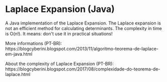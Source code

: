 <h1>Laplace Expansion (Java)</h1>
<p>A Java implementation of the Laplace Expansion. The Laplace expansion is not an efficient method for calculating determinants. The complexity in time is O(n!). It means: don't use it in practical situations!</p>
<p>More informations (PT-BR): https://blogcyberini.blogspot.com/2013/11/algoritmo-teorema-de-laplace-em-java.html</p>
<p>About the complexity of Laplace Expansion (PT-BR): https://blogcyberini.blogspot.com/2017/08/complexidade-do-teorema-de-laplace.html</p>
